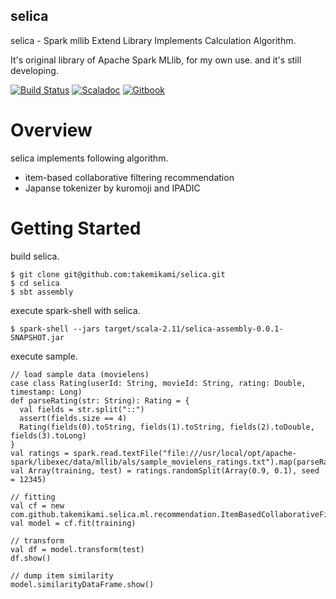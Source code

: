 selica
---

selica - Spark mllib Extend Library Implements Calculation Algorithm.

It's original library of Apache Spark MLlib, for my own use. and it's still developing.

[![Build Status](https://travis-ci.org/takemikami/selica.svg?branch=cf)](https://travis-ci.org/takemikami/selica)
[![Scaladoc](https://img.shields.io/badge/scaladoc-here-yellowgreen.svg)](https://takemikami.github.io/selica/scaladoc)
[![Gitbook](https://img.shields.io/badge/gitbook-here-yellowgreen.svg)](https://takemikami.gitbooks.io/selica-programming-guide/content/en/)

# Overview

selica implements following algorithm.

- item-based collaborative filtering recommendation
- Japanse tokenizer by kuromoji and IPADIC

# Getting Started

build selica.

```
$ git clone git@github.com:takemikami/selica.git
$ cd selica
$ sbt assembly
```

execute spark-shell with selica.

```
$ spark-shell --jars target/scala-2.11/selica-assembly-0.0.1-SNAPSHOT.jar
```

execute sample.

```
// load sample data (movielens)
case class Rating(userId: String, movieId: String, rating: Double, timestamp: Long)
def parseRating(str: String): Rating = {
  val fields = str.split("::")
  assert(fields.size == 4)
  Rating(fields(0).toString, fields(1).toString, fields(2).toDouble, fields(3).toLong)
}
val ratings = spark.read.textFile("file:///usr/local/opt/apache-spark/libexec/data/mllib/als/sample_movielens_ratings.txt").map(parseRating).toDF()
val Array(training, test) = ratings.randomSplit(Array(0.9, 0.1), seed = 12345)

// fitting
val cf = new com.github.takemikami.selica.ml.recommendation.ItemBasedCollaborativeFiltering().setUserCol("userId").setItemCol("movieId").setRatingCol("rating")
val model = cf.fit(training)

// transform
val df = model.transform(test)
df.show()

// dump item similarity
model.similarityDataFrame.show()
```
